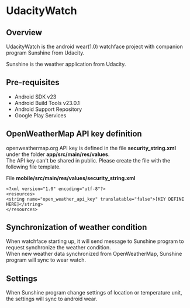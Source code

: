 # UdacityWatch

## Overview

UdacityWatch is the android wear(1.0) watchface project with companion program Sunshine from Udacity.  

Sunshine is the weather application from Udacity.

## Pre-requisites

* Android SDK v23
* Android Build Tools v23.0.1
* Android Support Repository
* Google Play Services

## OpenWeatherMap API key definition

openweathermap.org API key is defined in the file **security_string.xml** under the folder **app/src/main/res/values**.  
The API key can't be shared in public.  Please create the file with the following file template.

File **mobile/src/main/res/values/security_string.xml** 

```
<?xml version="1.0" encoding="utf-8"?>
<resources>
<string name="open_weather_api_key" translatable="false">[KEY DEFINE HERE]</string>
</resources>
```

## Synchronization of weather condition

   When watchface starting up, it will send message to Sunshine program to request synchronize the weather condition.  
When new weather data synchronized from OpenWeatherMap, Sunshine program will sync to wear watch.
   
## Settings   

When Sunshine program change settings of location or temperature unit, the settings will sync to android wear.


   
